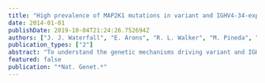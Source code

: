 ```yaml
---
title: "High prevalence of MAP2K1 mutations in variant and IGHV4-34-expressing hairy-cell leukemias"
date: 2014-01-01
publishDate: 2019-10-04T21:24:26.752694Z
authors: ["J. J. Waterfall", "E. Arons", "R. L. Walker", "M. Pineda", "L. Roth", "J. K. Killian", "O. D. Abaan", "S. R. Davis", "R. J. Kreitman", "P. S. Meltzer"]
publication_types: ["2"]
abstract: "To understand the genetic mechanisms driving variant and IGHV4-34-expressing hairy-cell leukemias, we performed whole-exome sequencing of leukemia samples from ten affected individuals, including six with matched normal samples. We identified activating mutations in the MAP2K1 gene (encoding MEK1) in 5 of these 10 samples and in 10 of 21 samples in a validation set (overall frequency of 15/31), suggesting potential new strategies for treating individuals with these diseases."
featured: false
publication: "*Nat. Genet.*"
---
```


